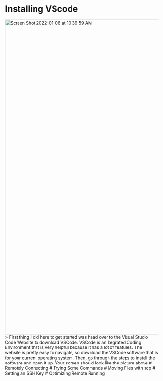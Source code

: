 # Installing VScode
<img width="1036" alt="Screen Shot 2022-01-06 at 10 39 59 AM" src="https://user-images.githubusercontent.com/97696757/149589274-742c863d-3cad-463b-b75e-2c3466d66db3.png">
> First thing I did here to get started was head over to the Visual Studio Code Website to download VSCode. VSCode is an Itegrated Coding Environment that is very helpful because it has a lot of features. The website is pretty easy to navigate, so download the VSCode software that is for your current operating system. Then, go through the steps to install the software and open it up. Your screen should look like the picture above
# Remotely Connecting
# Trying Some Commands
# Moving Files with scp
# Setting an SSH Key
# Optimizing Remote Running

